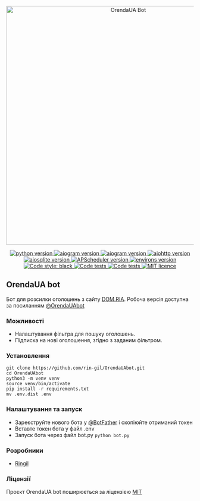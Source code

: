 <p align="center">
    <img src="https://repository-images.githubusercontent.com/559275297/4c8d91b7-c55c-4c70-8903-2f45ebcdab3f" alt="OrendaUA Bot" width="640">
</p>

<p align="center">
    <a href="https://www.python.org/downloads/release/python-3108/">
        <img src="https://img.shields.io/badge/python-v3.10-informational" alt="python version">
    </a>
    <a href="https://pypi.org/project/aiogram/2.25.1/">
        <img src="https://img.shields.io/badge/aiogram-v2.25.1-informational" alt="aiogram version">
    </a>
    <a href="https://pypi.org/project/aiogram-dialog/1.9.0/">
        <img src="https://img.shields.io/badge/aiogram_dialog-v1.9.0-informational" alt="aiogram version">
    </a>
    <a href="https://pypi.org/project/aiohttp/3.8.4/">
        <img src="https://img.shields.io/badge/aiohttp-v3.8.4-informational" alt="aiohttp version">
    </a>
    <a href="https://pypi.org/project/aiosqlite/0.18.0/">
        <img src="https://img.shields.io/badge/aiosqlite-v0.18.0-informational" alt="aiosqlite version">
    </a>
    <a href="https://pypi.org/project/APScheduler/3.10.1/">
        <img src="https://img.shields.io/badge/APScheduler-v3.10.1-informational" alt="APScheduler version">
    </a>
    <a href="https://pypi.org/project/environs/9.5.0/">
        <img src="https://img.shields.io/badge/environs-v9.5.0-informational" alt="environs version">
    </a>
    <a href="https://github.com/psf/black">
        <img alt="Code style: black" src="https://img.shields.io/badge/code%20style-black-black.svg">
    </a>
    <a href="https://github.com/rin-gil/OrendaUAbot/actions/workflows/tests.yml">
        <img src="https://github.com/rin-gil/OrendaUAbot/actions/workflows/tests.yml/badge.svg" alt="Code tests">
    </a>
    <a href="https://github.com/rin-gil/OrendaUAbot/actions/workflows/codeql.yml">
        <img src="https://github.com/rin-gil/OrendaUAbot/actions/workflows/codeql.yml/badge.svg" alt="Code tests">
    </a>
    <a href="https://github.com/rin-gil/OrendaUAbot/blob/master/LICENCE">
        <img src="https://img.shields.io/badge/licence-MIT-success" alt="MIT licence">
    </a>
</p>

## OrendaUA bot

Бот для розсилки оголошень з сайту [DOM.RIA](https://dom.ria.com/uk/).
Робоча версія доступна за посиланням [@OrendaUAbot](https://t.me/OrendaUAbot)

### Можливості

* Налаштування фільтра для пошуку оголошень.
* Підписка на нові оголошення, згідно з заданим фільтром.

### Установлення

```
git clone https://github.com/rin-gil/OrendaUAbot.git
cd OrendaUAbot
python3 -m venv venv
source venv/bin/activate
pip install -r requirements.txt
mv .env.dist .env
```

### Налаштування та запуск

* Зареєструйте нового бота у [@BotFather](https://t.me/BotFather) і скопіюйте отриманий токен
* Вставте токен бота у файл .env
* Запуск бота через файл bot.py `python bot.py`

### Розробники

* [Ringil](https://github.com/rin-gil)

### Ліцензії

Проєкт OrendaUA bot поширюється за ліцензією [MIT](https://github.com/rin-gil/OrendaUAbot/blob/master/LICENCE)
